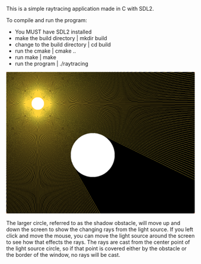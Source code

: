 This is a simple raytracing application made in C with SDL2. 

To compile and run the program:
* You MUST have SDL2 installed
* make the build directory | mkdir build
* change to the build directory | cd build
* run the cmake | cmake ..
* run make | make
* run the program | ./raytracing

![Alt text](screenshot_24022025_214359.jpg)

The larger circle, referred to as the shadow obstacle, will move up and down the screen to show the changing rays from the light source. If you left click and move the mouse, you can move the light source around the screen to see how that effects the rays. The rays are cast from the center point of the light source circle, so if that point is covered either by the obstacle or the border of the window, no rays will be cast. 

